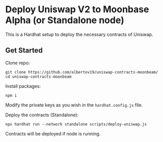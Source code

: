 # Deploy Uniswap V2 to Moonbase Alpha (or Standalone node)

This is a Hardhat setup to deploy the necessary contracts of Uniswap.

## Get Started

Clone repo:
``` 
git clone https://github.com/albertov19/uniswap-contracts-moonbeam/
cd uniswap-contracts-moonbeam
```

Install packages:
```
npm i
```

Modify the private keys as you wish in the `hardhat.config.js` file.

Deploy the contracts (Standalone):
```
npx hardhat run --network standalone scripts/deploy-uniswap.js
```

Contracts will be deployed if node is running.
